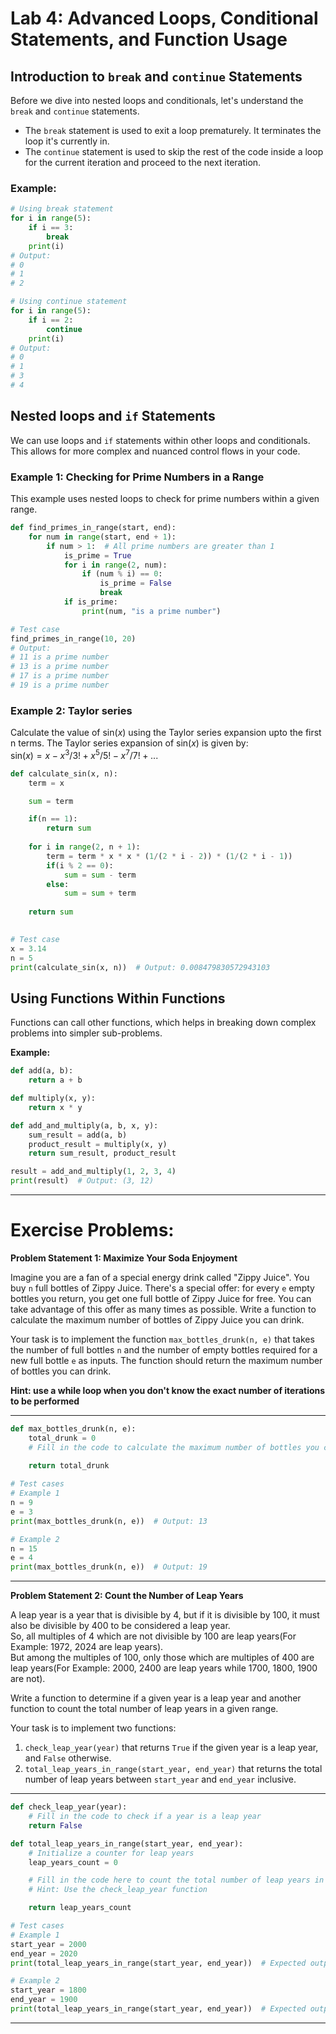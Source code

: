 # Lab 4: Advanced Loops, Conditional Statements, and Function Usage

## Introduction to `break` and `continue` Statements

Before we dive into nested loops and conditionals, let's understand the `break` and `continue` statements.

- The `break` statement is used to exit a loop prematurely. It terminates the loop it's currently in.
- The `continue` statement is used to skip the rest of the code inside a loop for the current iteration and proceed to the next iteration.

### Example:

```python
# Using break statement
for i in range(5):
    if i == 3:
        break
    print(i)  
# Output:
# 0
# 1
# 2

# Using continue statement
for i in range(5):
    if i == 2:
        continue
    print(i)
# Output:
# 0
# 1
# 3
# 4
```

## Nested loops and `if` Statements

We can use loops and `if` statements within other loops and conditionals. This allows for more complex and nuanced control flows in your code.

### Example 1: Checking for Prime Numbers in a Range
This example uses nested loops to check for prime numbers within a given range.

```python
def find_primes_in_range(start, end):
    for num in range(start, end + 1):
        if num > 1:  # All prime numbers are greater than 1
            is_prime = True
            for i in range(2, num):
                if (num % i) == 0:
                    is_prime = False
                    break
            if is_prime:
                print(num, "is a prime number")

# Test case
find_primes_in_range(10, 20)
# Output:
# 11 is a prime number
# 13 is a prime number
# 17 is a prime number
# 19 is a prime number
```

### Example 2: Taylor series
Calculate the value of $\text{sin}(x)$ using the Taylor series expansion upto the first n terms. The Taylor series expansion of $\text{sin}(x)$ is given by: <br>
$\text{sin}(x) = x - x^3/3! + x^5/5! - x^7/7! + ...$

```python
def calculate_sin(x, n):
    term = x

    sum = term

    if(n == 1):
        return sum
    
    for i in range(2, n + 1):
        term = term * x * x * (1/(2 * i - 2)) * (1/(2 * i - 1))
        if(i % 2 == 0):
            sum = sum - term
        else:
            sum = sum + term
    
    return sum
        

# Test case
x = 3.14
n = 5
print(calculate_sin(x, n))  # Output: 0.008479830572943103
```

## Using Functions Within Functions

Functions can call other functions, which helps in breaking down complex problems into simpler sub-problems.

**Example:**
```python
def add(a, b):
    return a + b

def multiply(x, y):
    return x * y

def add_and_multiply(a, b, x, y):
    sum_result = add(a, b)
    product_result = multiply(x, y)
    return sum_result, product_result

result = add_and_multiply(1, 2, 3, 4)
print(result)  # Output: (3, 12)
```

---

# Exercise Problems:

**Problem Statement 1: Maximize Your Soda Enjoyment**

Imagine you are a fan of a special energy drink called "Zippy Juice". You buy `n` full bottles of Zippy Juice. There's a special offer: for every `e` empty bottles you return, you get one full bottle of Zippy Juice for free. You can take advantage of this offer as many times as possible. Write a function to calculate the maximum number of bottles of Zippy Juice you can drink.

Your task is to implement the function `max_bottles_drunk(n, e)` that takes the number of full bottles `n` and the number of empty bottles required for a new full bottle `e` as inputs. The function should return the maximum number of bottles you can drink.

**Hint: use a while loop when you don't know the exact number of iterations to be performed**

---

```python
def max_bottles_drunk(n, e):
    total_drunk = 0
    # Fill in the code to calculate the maximum number of bottles you can drink
    
    return total_drunk

# Test cases
# Example 1
n = 9
e = 3
print(max_bottles_drunk(n, e))  # Output: 13

# Example 2
n = 15
e = 4
print(max_bottles_drunk(n, e))  # Output: 19
```

---

**Problem Statement 2: Count the Number of Leap Years**

A leap year is a year that is divisible by 4, but if it is divisible by 100, it must also be divisible by 400 to be considered a leap year. <br>
So, all multiples of 4 which are not divisible by 100 are leap years(For Example: 1972, 2024 are leap years).<br>
But among the multiples of 100, only those which are multiples of 400 are leap years(For Example: 2000, 2400 are leap years while 1700, 1800, 1900 are not).

Write a function to determine if a given year is a leap year and another function to count the total number of leap years in a given range.

Your task is to implement two functions:
1. `check_leap_year(year)` that returns `True` if the given year is a leap year, and `False` otherwise.
2. `total_leap_years_in_range(start_year, end_year)` that returns the total number of leap years between `start_year` and `end_year` inclusive.

---

```python
def check_leap_year(year):
    # Fill in the code to check if a year is a leap year
    return False

def total_leap_years_in_range(start_year, end_year):
    # Initialize a counter for leap years
    leap_years_count = 0

    # Fill in the code here to count the total number of leap years in the given range (inclusive)
    # Hint: Use the check_leap_year function

    return leap_years_count

# Test cases
# Example 1
start_year = 2000
end_year = 2020
print(total_leap_years_in_range(start_year, end_year))  # Expected output: 6

# Example 2
start_year = 1800
end_year = 1900
print(total_leap_years_in_range(start_year, end_year))  # Expected output: 24
```

---


